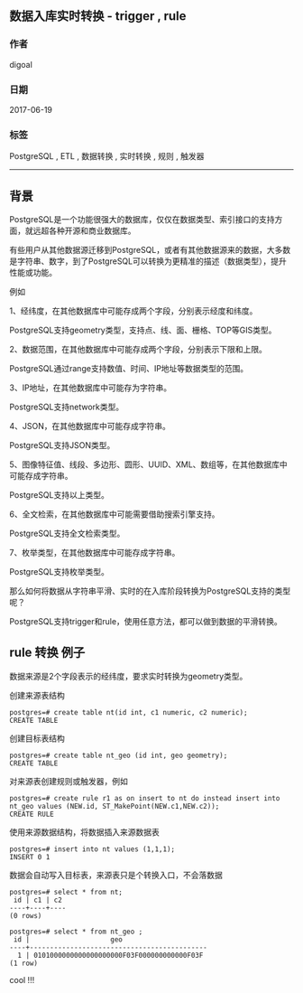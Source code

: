 ## 数据入库实时转换 - trigger , rule  
          
### 作者          
digoal          
          
### 日期          
2017-06-19          
          
### 标签          
PostgreSQL , ETL , 数据转换 , 实时转换 , 规则 , 触发器       
          
----          
          
## 背景      
PostgreSQL是一个功能很强大的数据库，仅仅在数据类型、索引接口的支持方面，就远超各种开源和商业数据库。  
  
有些用户从其他数据源迁移到PostgreSQL，或者有其他数据源来的数据，大多数是字符串、数字，到了PostgreSQL可以转换为更精准的描述（数据类型），提升性能或功能。  
  
例如  
  
1、经纬度，在其他数据库中可能存成两个字段，分别表示经度和纬度。  
  
PostgreSQL支持geometry类型，支持点、线、面、栅格、TOP等GIS类型。  
  
2、数据范围，在其他数据库中可能存成两个字段，分别表示下限和上限。  
  
PostgreSQL通过range支持数值、时间、IP地址等数据类型的范围。  
  
3、IP地址，在其他数据库中可能存为字符串。  
  
PostgreSQL支持network类型。  
  
4、JSON，在其他数据库中可能存成字符串。  
  
PostgreSQL支持JSON类型。  
  
5、图像特征值、线段、多边形、圆形、UUID、XML、数组等，在其他数据库中可能存成字符串。  
  
PostgreSQL支持以上类型。  
  
6、全文检索，在其他数据库中可能需要借助搜索引擎支持。  
  
PostgreSQL支持全文检索类型。  
  
7、枚举类型，在其他数据库中可能存成字符串。  
  
PostgreSQL支持枚举类型。  
  
那么如何将数据从字符串平滑、实时的在入库阶段转换为PostgreSQL支持的类型呢？  
  
PostgreSQL支持trigger和rule，使用任意方法，都可以做到数据的平滑转换。  
  
## rule 转换 例子  
数据来源是2个字段表示的经纬度，要求实时转换为geometry类型。  
  
创建来源表结构  
  
```  
postgres=# create table nt(id int, c1 numeric, c2 numeric);  
CREATE TABLE  
```  
  
创建目标表结构  
  
```  
postgres=# create table nt_geo (id int, geo geometry);  
CREATE TABLE  
```  
  
对来源表创建规则或触发器，例如  
  
```  
postgres=# create rule r1 as on insert to nt do instead insert into nt_geo values (NEW.id, ST_MakePoint(NEW.c1,NEW.c2));  
CREATE RULE  
```  
  
使用来源数据结构，将数据插入来源数据表  
  
```  
postgres=# insert into nt values (1,1,1);  
INSERT 0 1  
```  
  
数据会自动写入目标表，来源表只是个转换入口，不会落数据  
  
```  
postgres=# select * from nt;  
 id | c1 | c2   
----+----+----  
(0 rows)  
  
postgres=# select * from nt_geo ;  
 id |                    geo                       
----+--------------------------------------------  
  1 | 0101000000000000000000F03F000000000000F03F  
(1 row)  
```  
  
cool !!!  
